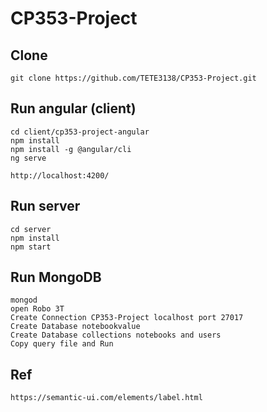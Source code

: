 # CP353-Project
## Clone
```
git clone https://github.com/TETE3138/CP353-Project.git
```

## Run angular (client)
```
cd client/cp353-project-angular
npm install
npm install -g @angular/cli
ng serve
```
```
http://localhost:4200/
```

## Run server
```
cd server
npm install
npm start
```

## Run MongoDB
```
mongod
open Robo 3T
Create Connection CP353-Project localhost port 27017
Create Database notebookvalue
Create Database collections notebooks and users
Copy query file and Run 
```

## Ref
```
https://semantic-ui.com/elements/label.html
```

